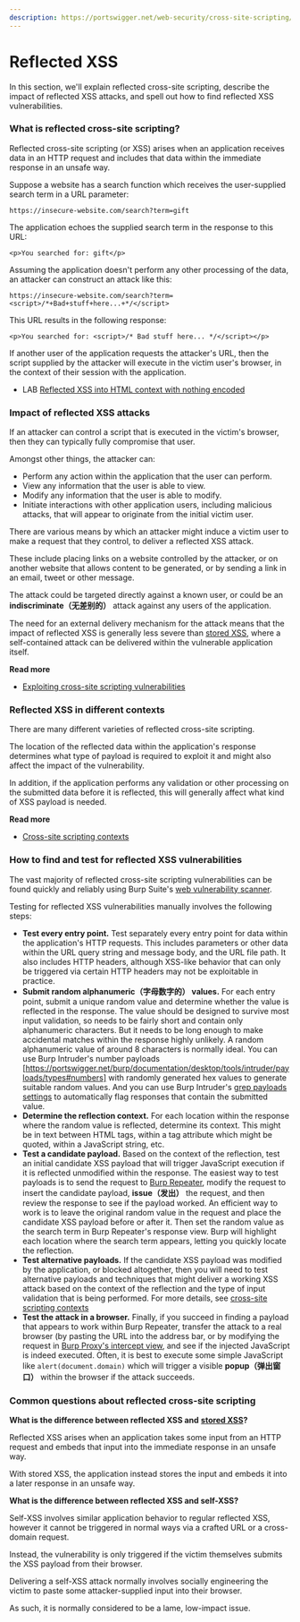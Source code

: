 ```yaml
---
description: https://portswigger.net/web-security/cross-site-scripting/reflected
---
```


# Reflected XSS

In this section, we'll explain reflected cross-site scripting, describe the impact of reflected XSS attacks, and spell out how to find reflected XSS vulnerabilities.

### What is reflected cross-site scripting? <a href="#what-is-reflected-cross-site-scripting" id="what-is-reflected-cross-site-scripting"></a>

Reflected cross-site scripting (or XSS) arises when an application receives data in an HTTP request and includes that data within the immediate response in an unsafe way.

Suppose a website has a search function which receives the user-supplied search term in a URL parameter:

`https://insecure-website.com/search?term=gift`

The application echoes the supplied search term in the response to this URL:

`<p>You searched for: gift</p>`

Assuming the application doesn't perform any other processing of the data, an attacker can construct an attack like this:

`https://insecure-website.com/search?term=<script>/*+Bad+stuff+here...+*/</script>`

This URL results in the following response:

`<p>You searched for: <script>/* Bad stuff here... */</script></p>`

If another user of the application requests the attacker's URL, then the script supplied by the attacker will execute in the victim user's browser, in the context of their session with the application.

* LAB [Reflected XSS into HTML context with nothing encoded](https://portswigger.net/web-security/cross-site-scripting/reflected/lab-html-context-nothing-encoded)

### Impact of reflected XSS attacks <a href="#impact-of-reflected-xss-attacks" id="impact-of-reflected-xss-attacks"></a>

If an attacker can control a script that is executed in the victim's browser, then they can typically fully compromise that user.&#x20;



Amongst other things, the attacker can:

* Perform any action within the application that the user can perform.
* View any information that the user is able to view.
* Modify any information that the user is able to modify.
* Initiate interactions with other application users, including malicious attacks, that will appear to originate from the initial victim user.

There are various means by which an attacker might induce a victim user to make a request that they control, to deliver a reflected XSS attack.&#x20;



These include placing links on a website controlled by the attacker, or on another website that allows content to be generated, or by sending a link in an email, tweet or other message.&#x20;



The attack could be targeted directly against a known user, or could be an **indiscriminate（无差别的）** attack against any users of the application.

The need for an external delivery mechanism for the attack means that the impact of reflected XSS is generally less severe than [stored XSS](https://portswigger.net/web-security/cross-site-scripting/stored), where a self-contained attack can be delivered within the vulnerable application itself.

**Read more**

* [Exploiting cross-site scripting vulnerabilities](https://portswigger.net/web-security/cross-site-scripting/exploiting)

### Reflected XSS in different contexts <a href="#reflected-xss-in-different-contexts" id="reflected-xss-in-different-contexts"></a>

There are many different varieties of reflected cross-site scripting.&#x20;



The location of the reflected data within the application's response determines what type of payload is required to exploit it and might also affect the impact of the vulnerability.



In addition, if the application performs any validation or other processing on the submitted data before it is reflected, this will generally affect what kind of XSS payload is needed.

**Read more**

* [Cross-site scripting contexts](https://portswigger.net/web-security/cross-site-scripting/contexts)

### How to find and test for reflected XSS vulnerabilities <a href="#how-to-find-and-test-for-reflected-xss-vulnerabilities" id="how-to-find-and-test-for-reflected-xss-vulnerabilities"></a>

The vast majority of reflected cross-site scripting vulnerabilities can be found quickly and reliably using Burp Suite's [web vulnerability scanner](https://portswigger.net/burp/vulnerability-scanner).

Testing for reflected XSS vulnerabilities manually involves the following steps:

* **Test every entry point.** Test separately every entry point for data within the application's HTTP requests. This includes parameters or other data within the URL query string and message body, and the URL file path. It also includes HTTP headers, although XSS-like behavior that can only be triggered via certain HTTP headers may not be exploitable in practice.
* **Submit random alphanumeric（字母数字的） values.** For each entry point, submit a unique random value and determine whether the value is reflected in the response. The value should be designed to survive most input validation, so needs to be fairly short and contain only alphanumeric characters. But it needs to be long enough to make accidental matches within the response highly unlikely. A random alphanumeric value of around 8 characters is normally ideal. You can use Burp Intruder's number payloads \[https://portswigger.net/burp/documentation/desktop/tools/intruder/payloads/types#numbers] with randomly generated hex values to generate suitable random values. And you can use Burp Intruder's [grep payloads settings](https://portswigger.net/burp/documentation/desktop/tools/intruder/configure-attack/settings#grep-payloads) to automatically flag responses that contain the submitted value.
* **Determine the reflection context.** For each location within the response where the random value is reflected, determine its context. This might be in text between HTML tags, within a tag attribute which might be quoted, within a JavaScript string, etc.
* **Test a candidate payload.** Based on the context of the reflection, test an initial candidate XSS payload that will trigger JavaScript execution if it is reflected unmodified within the response. The easiest way to test payloads is to send the request to [Burp Repeater](https://portswigger.net/burp/documentation/desktop/tools/repeater), modify the request to insert the candidate payload, **issue（发出）** the request, and then review the response to see if the payload worked. An efficient way to work is to leave the original random value in the request and place the candidate XSS payload before or after it. Then set the random value as the search term in Burp Repeater's response view. Burp will highlight each location where the search term appears, letting you quickly locate the reflection.
* **Test alternative payloads.** If the candidate XSS payload was modified by the application, or blocked altogether, then you will need to test alternative payloads and techniques that might deliver a working XSS attack based on the context of the reflection and the type of input validation that is being performed. For more details, see [cross-site scripting contexts](https://portswigger.net/web-security/cross-site-scripting/contexts)
* **Test the attack in a browser.** Finally, if you succeed in finding a payload that appears to work within Burp Repeater, transfer the attack to a real browser (by pasting the URL into the address bar, or by modifying the request in [Burp Proxy's intercept view](https://portswigger.net/burp/documentation/desktop/tools/proxy/intercept-messages), and see if the injected JavaScript is indeed executed. Often, it is best to execute some simple JavaScript like `alert(document.domain)` which will trigger a visible **popup（弹出窗口）** within the browser if the attack succeeds.

### Common questions about reflected cross-site scripting <a href="#common-questions-about-reflected-cross-site-scripting" id="common-questions-about-reflected-cross-site-scripting"></a>

**What is the difference between reflected XSS and** [**stored XSS**](https://portswigger.net/web-security/cross-site-scripting/stored)**?**&#x20;

Reflected XSS arises when an application takes some input from an HTTP request and embeds that input into the immediate response in an unsafe way.

With stored XSS, the application instead stores the input and embeds it into a later response in an unsafe way.

**What is the difference between reflected XSS and self-XSS?**&#x20;

Self-XSS involves similar application behavior to regular reflected XSS, however it cannot be triggered in normal ways via a crafted URL or a cross-domain request.

&#x20;

Instead, the vulnerability is only triggered if the victim themselves submits the XSS payload from their browser.&#x20;



Delivering a self-XSS attack normally involves socially engineering the victim to paste some attacker-supplied input into their browser.&#x20;



As such, it is normally considered to be a lame, low-impact issue.

